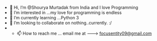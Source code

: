 - 👋 Hi, I’m @Shourya Murtadak from India and I love Programming 
- 👀 I’m interested in ...my love for programming is endless 
- 🌱 I’m currently learning ...Python 3
- 💞️ I’m looking to collaborate on nothing..currently. :/
- - 📫 How to reach me ... email me at ---> focusentity09@gmail.com 

<!---
Shourya75/Shourya75 is a ✨ special ✨ repository because its `README.md` (this file) appears on your GitHub profile.
You can click the Preview link to take a look at your changes.
--->


